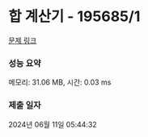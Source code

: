 # 합 계산기 - 195685/1 

[문제 링크](https://level.goorm.io/exam/195685/%ED%95%A9-%EA%B3%84%EC%82%B0%EA%B8%B0/quiz/1) 

### 성능 요약

메모리: 31.06 MB, 시간: 0.03 ms

### 제출 일자

2024년 06월 11일 05:44:32


